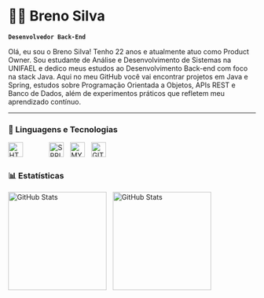 

# 👨‍💻 Breno Silva

**`Desenvolvedor Back-End`**

Olá, eu sou o Breno Silva! Tenho 22 anos e atualmente atuo como Product Owner. Sou estudante de Análise e Desenvolvimento de Sistemas na UNIFAEL e dedico meus estudos ao Desenvolvimento Back-end com foco na stack Java. Aqui no meu GitHub você vai encontrar projetos em Java e Spring, estudos sobre Programação Orientada a Objetos, APIs REST e Banco de Dados, além de experimentos práticos que refletem meu aprendizado contínuo.

---

### 🤖 Linguagens e Tecnologias

<img 
  align="left"
  alt="HTML"
  title="HTML"
  width="30px"
  style="padding-right: 50px"
  src="https://cdn.jsdelivr.net/gh/devicons/devicon@latest/icons/java/java-original-wordmark.svg"
/>
<img 
  align="left"
  alt="SPRING"
  title="SPRING"
  width="30px"
  style="padding-right: 10px"
  src="https://cdn.jsdelivr.net/gh/devicons/devicon@latest/icons/spring/spring-original.svg"
/>
<img 
  align="left"
  alt="MYSQL"
  title="MYSQL"
  width="30px"
  style="padding-right: 10px"
  src="https://cdn.jsdelivr.net/gh/devicons/devicon@latest/icons/mysql/mysql-original-wordmark.svg"
/>
<img 
  align="left"
  alt="GIT"
  title="GIT"
  width="30px"
  style="padding-right: 10px"
  src="https://cdn.jsdelivr.net/gh/devicons/devicon@latest/icons/git/git-original.svg"
/>

<br/>
<br/>

### 📊 Estatísticas

<img
  align="left"
  alt="GitHub Stats"
  height="200"
  style="padding-right: 10px;"
  src="https://github-readme-stats.vercel.app/api?username=brenoSilva292&show_icons=true&theme=tokyonight&include_all_commits=true&locale=pt-br"/>

  <img
  align="left"
  alt="GitHub Stats"
  height="200"
  style="padding-right: 10px;"
  src="https://github-readme-stats.vercel.app/api/top-langs/?username=brenoSilva292&theme=tokyonight&layout=compact&custom_title=Tecnologias&langs_count=5"/>

